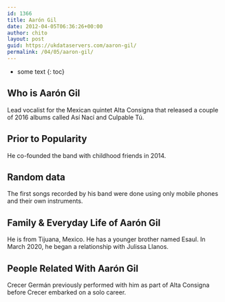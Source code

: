 ```yaml
---
id: 1366
title: Aarón Gil
date: 2012-04-05T06:36:26+00:00
author: chito
layout: post
guid: https://ukdataservers.com/aaron-gil/
permalink: /04/05/aaron-gil/
---
```


* some text
{: toc}


## Who is  Aarón Gil
                  
                  
                  
Lead vocalist for the Mexican quintet Alta Consigna that released a couple of 2016 albums called Así Nací and Culpable Tú.
                  
                
                
                
## Prior to Popularity 
                  
                  
                  
He co-founded the band with childhood friends in 2014.
                  
                
                
                
## Random data 
                  
                  
                  
The first songs recorded by his band were done using only mobile phones and their own instruments.
                  
                
                
                
## Family & Everyday Life of Aarón Gil
                  
                  
                  
He is from Tijuana, Mexico. He has a younger brother named Esaul. In March 2020, he began a relationship with Julissa Llanos. 
                  
                
                
                
## People Related With  Aarón Gil
                  
                  
                  
Crecer Germán previously performed with him as part of Alta Consigna before Crecer embarked on a solo career.
                  
                
              
            
          
          
          
    
    
  
